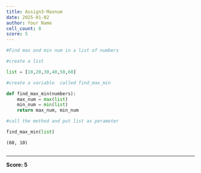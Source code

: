 ```yaml
---
title: Assign3-Maxnum
date: 2025-01-02
author: Your Name
cell_count: 8
score: 5
---
```


```python
#Find max and min num in a list of numbers
```


```python
#create a list
```


```python
list = [10,20,30,40,50,60]
```


```python
#create a variable  called find_max_min
```


```python
def find_max_min(numbers):
    max_num = max(list)
    min_num = min(list)
    return max_num, min_num
```


```python
#call the method and put list as perameter
```


```python
find_max_min(list)
```




    (60, 10)




```python

```


---
**Score: 5**
